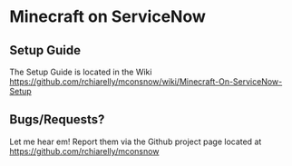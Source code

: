 # Minecraft on ServiceNow

## Setup Guide
The Setup Guide is located in the Wiki https://github.com/rchiarelly/mconsnow/wiki/Minecraft-On-ServiceNow-Setup

## Bugs/Requests?
Let me hear em! Report them via the Github project page located at https://github.com/rchiarelly/mconsnow